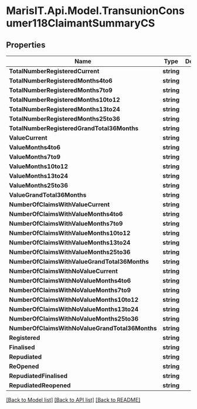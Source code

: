 
# MarisIT.Api.Model.TransunionConsumer118ClaimantSummaryCS

## Properties

Name | Type | Description | Notes
------------ | ------------- | ------------- | -------------
**TotalNumberRegisteredCurrent** | **string** |  | [optional] 
**TotalNumberRegisteredMonths4to6** | **string** |  | [optional] 
**TotalNumberRegisteredMonths7to9** | **string** |  | [optional] 
**TotalNumberRegisteredMonths10to12** | **string** |  | [optional] 
**TotalNumberRegisteredMonths13to24** | **string** |  | [optional] 
**TotalNumberRegisteredMonths25to36** | **string** |  | [optional] 
**TotalNumberRegisteredGrandTotal36Months** | **string** |  | [optional] 
**ValueCurrent** | **string** |  | [optional] 
**ValueMonths4to6** | **string** |  | [optional] 
**ValueMonths7to9** | **string** |  | [optional] 
**ValueMonths10to12** | **string** |  | [optional] 
**ValueMonths13to24** | **string** |  | [optional] 
**ValueMonths25to36** | **string** |  | [optional] 
**ValueGrandTotal36Months** | **string** |  | [optional] 
**NumberOfClaimsWithValueCurrent** | **string** |  | [optional] 
**NumberOfClaimsWithValueMonths4to6** | **string** |  | [optional] 
**NumberOfClaimsWithValueMonths7to9** | **string** |  | [optional] 
**NumberOfClaimsWithValueMonths10to12** | **string** |  | [optional] 
**NumberOfClaimsWithValueMonths13to24** | **string** |  | [optional] 
**NumberOfClaimsWithValueMonths25to36** | **string** |  | [optional] 
**NumberOfClaimsWithValueGrandTotal36Months** | **string** |  | [optional] 
**NumberOfClaimsWithNoValueCurrent** | **string** |  | [optional] 
**NumberOfClaimsWithNoValueMonths4to6** | **string** |  | [optional] 
**NumberOfClaimsWithNoValueMonths7to9** | **string** |  | [optional] 
**NumberOfClaimsWithNoValueMonths10to12** | **string** |  | [optional] 
**NumberOfClaimsWithNoValueMonths13to24** | **string** |  | [optional] 
**NumberOfClaimsWithNoValueMonths25to36** | **string** |  | [optional] 
**NumberOfClaimsWithNoValueGrandTotal36Months** | **string** |  | [optional] 
**Registered** | **string** |  | [optional] 
**Finalised** | **string** |  | [optional] 
**Repudiated** | **string** |  | [optional] 
**ReOpened** | **string** |  | [optional] 
**RepudiatedFinalised** | **string** |  | [optional] 
**RepudiatedReopened** | **string** |  | [optional] 

[[Back to Model list]](../README.md#documentation-for-models)
[[Back to API list]](../README.md#documentation-for-api-endpoints)
[[Back to README]](../README.md)

